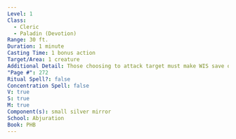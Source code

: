 ```yaml
---
Level: 1
Class:
  - Cleric
  - Paladin (Devotion)
Range: 30 ft.
Duration: 1 minute
Casting Time: 1 bonus action
Target/Area: 1 creature
Additional Detail: Those choosing to attack target must make WIS save or choose new target.
"Page #": 272
Ritual Spell?: false
Concentration Spell: false
V: true
S: true
M: true
Component(s): small silver mirror
School: Abjuration
Book: PHB
---
```

